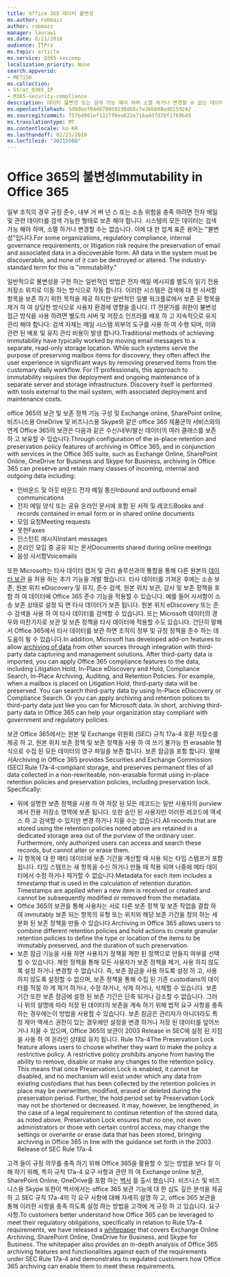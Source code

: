 ```yaml
---
title: Office 365 데이터 불변성
ms.author: robmazz
author: robmazz
manager: laurawi
ms.date: 8/21/2018
audience: ITPro
ms.topic: article
ms.service: O365-seccomp
localization_priority: None
search.appverid:
- MET150
ms.collection:
- Strat_O365_IP
- M365-security-compliance
description: 데이터 불변성 또는 검색 가능 해야 하며 소멸 하거나 변경할 수 없는 데이터를 정의 하 고 설명 합니다.
ms.openlocfilehash: 5d0deef04d879959238dbbcfe36bb98ed0159242
ms.sourcegitcommit: f57b4001ef1327f0ea622e716a4d7d78f1769b49
ms.translationtype: MT
ms.contentlocale: ko-KR
ms.lasthandoff: 02/23/2019
ms.locfileid: "30215568"
---
```

# <a name="immutability-in-office-365"></a><span data-ttu-id="d04d9-103">Office 365의 불변성</span><span class="sxs-lookup"><span data-stu-id="d04d9-103">Immutability in Office 365</span></span>
<span data-ttu-id="d04d9-p101">일부 조직의 경우 규정 준수, 내부 거 버 넌 스 또는 소송 위험을 충족 하려면 전자 메일 및 관련 데이터를 검색 가능한 형태로 보존 해야 합니다. 시스템의 모든 데이터는 검색 가능 해야 하며, 소멸 하거나 변경할 수는 없습니다. 이에 대 한 업계 표준 용어는 "불변성"입니다.</span><span class="sxs-lookup"><span data-stu-id="d04d9-p101">For some organizations, regulatory compliance, internal governance requirements, or litigation risk require the preservation of email and associated data in a discoverable form. All data in the system must be discoverable, and none of it can be destroyed or altered. The industry-standard term for this is "immutability."</span></span> 

<span data-ttu-id="d04d9-p102">일반적으로 불변성을 구현 하는 일반적인 방법은 전자 메일 메시지를 별도의 읽기 전용 저장소 위치로 이동 하는 방식으로 작동 합니다. 이러한 시스템은 검색에 대 한 사서함 항목을 보존 하기 위한 목적을 제공 하지만 일반적인 일별 워크플로에서 보존 된 항목을 제거 하 여 상당한 방식으로 사용자 환경에 영향을 줍니다. IT 전문가를 위한이 불변성 접근 방식을 사용 하려면 별도의 서버 및 저장소 인프라를 배포 하 고 지속적으로 유지 관리 해야 합니다. 검색 자체는 메일 시스템 외부의 도구를 사용 하 여 수행 되며, 이와 관련 된 배포 및 유지 관리 비용이 발생 합니다.</span><span class="sxs-lookup"><span data-stu-id="d04d9-p102">Traditional methods of achieving immutability have typically worked by moving email messages to a separate, read-only storage location. While such systems serve the purpose of preserving mailbox items for discovery, they often affect the user experience in significant ways by removing preserved items from the customary daily workflow. For IT professionals, this approach to immutability requires the deployment and ongoing maintenance of a separate server and storage infrastructure. Discovery itself is performed with tools external to the mail system, with associated deployment and maintenance costs.</span></span>

<span data-ttu-id="d04d9-111">office 365의 보관 및 보존 정책 기능 구성 및 Exchange online, SharePoint online, 비즈니스용 OneDrive 및 비즈니스용 Skype와 같은 office 365 제품군의 서비스와의 연계 Office 365의 보관은 다음과 같은 수신/내부/발신 데이터의 여러 클래스를 보존 하 고 보유할 수 있습니다.</span><span class="sxs-lookup"><span data-stu-id="d04d9-111">Through configuration of the in-place retention and preservation policy features of archiving in Office 365, and in conjunction with services in the Office 365 suite, such as Exchange Online, SharePoint Online, OneDrive for Business and Skype for Business, archiving in Office 365 can preserve and retain many classes of incoming, internal and outgoing data including:</span></span>
- <span data-ttu-id="d04d9-112">인바운드 및 아웃 바운드 전자 메일 통신</span><span class="sxs-lookup"><span data-stu-id="d04d9-112">Inbound and outbound email communications</span></span>
- <span data-ttu-id="d04d9-113">전자 메일 양식 또는 공유 온라인 문서에 포함 된 서적 및 레코드</span><span class="sxs-lookup"><span data-stu-id="d04d9-113">Books and records contained in email form or in shared online documents</span></span>
- <span data-ttu-id="d04d9-114">모임 요청</span><span class="sxs-lookup"><span data-stu-id="d04d9-114">Meeting requests</span></span>
- <span data-ttu-id="d04d9-115">못한</span><span class="sxs-lookup"><span data-stu-id="d04d9-115">Faxes</span></span>
- <span data-ttu-id="d04d9-116">인스턴트 메시지</span><span class="sxs-lookup"><span data-stu-id="d04d9-116">Instant messages</span></span>
- <span data-ttu-id="d04d9-117">온라인 모임 중 공유 되는 문서</span><span class="sxs-lookup"><span data-stu-id="d04d9-117">Documents shared during online meetings</span></span>
- <span data-ttu-id="d04d9-118">음성 사서함</span><span class="sxs-lookup"><span data-stu-id="d04d9-118">Voicemails</span></span>

<span data-ttu-id="d04d9-p103">또한 Microsoft는 타사 데이터 캡처 및 관리 솔루션과의 통합을 통해 다른 원본의 [데이터 보관](https://support.office.com/article/Archiving-third-party-data-in-Office-365-0ce338d5-3666-4a18-86ab-c6910ff408cc) 을 허용 하는 추가 기능을 개발 했습니다. 타사 데이터를 가져온 후에는 소송 보존, 원본 위치 eDiscovery 및 유지, 준수 검색, 원본 위치 보관, 감사 및 보존 정책을 포함 하 여 데이터에 Office 365 준수 기능을 적용할 수 있습니다. 예를 들어 사서함이 소송 보존 상태로 설정 되 면 타사 데이터가 보존 됩니다. 원본 위치 eDiscovery 또는 준수 검색을 사용 하 여 타사 데이터를 검색할 수 있습니다. 또는 Microsoft 데이터의 경우와 마찬가지로 보관 및 보존 정책을 타사 데이터에 적용할 수도 있습니다. 간단히 말해서 Office 365에서 타사 데이터를 보관 하면 조직이 정부 및 규정 정책을 준수 하는 데 도움이 될 수 있습니다.</span><span class="sxs-lookup"><span data-stu-id="d04d9-p103">In addition, Microsoft has developed add-on features to allow [archiving of data](https://support.office.com/article/Archiving-third-party-data-in-Office-365-0ce338d5-3666-4a18-86ab-c6910ff408cc) from other sources through integration with third-party data capturing and management solutions. After third-party data is imported, you can apply Office 365 compliance features to the data, including Litigation Hold, In-Place eDiscovery and Hold, Compliance Search, In-Place Archiving, Auditing, and Retention Policies. For example, when a mailbox is placed on Litigation Hold, third-party data will be preserved. You can search third-party data by using In-Place eDiscovery or Compliance Search. Or you can apply archiving and retention polices to third-party data just like you can for Microsoft data. In short, archiving third-party data in Office 365 can help your organization stay compliant with government and regulatory policies.</span></span>

<span data-ttu-id="d04d9-p104">보관 Office 365에서는 원본 및 Exchange 위원회 (SEC) 규칙 17a-4 호환 저장소를 제공 하 고, 원본 위치 보존 정책 및 보존 정책을 사용 하 여 쓰기 불가능 한 erasable 형식으로 수집 된 모든 데이터의 영구 파일을 보존 합니다. 보존 잠금을 포함 합니다. 말해서</span><span class="sxs-lookup"><span data-stu-id="d04d9-p104">Archiving in Office 365 provides Securities and Exchange Commission (SEC) Rule 17a-4-compliant storage, and preserves permanent files of all data collected in a non-rewriteable, non-erasable format using in-place retention policies and preservation policies, including preservation lock. Specifically:</span></span>
- <span data-ttu-id="d04d9-p105">위에 설명한 보존 정책을 사용 하 여 저장 된 모든 레코드는 일반 사용자의 purview에서 전용 저장소 영역에 보존 됩니다. 또한 승인 된 사용자만 이러한 레코드에 액세스 하 고 검색할 수 있지만 변경 하거나 지울 수는 없습니다.</span><span class="sxs-lookup"><span data-stu-id="d04d9-p105">All records that are stored using the retention policies noted above are retained in a dedicated storage area out of the purview of the ordinary user. Furthermore, only authorized users can access and search these records, but cannot alter or erase them.</span></span>
- <span data-ttu-id="d04d9-p106">각 항목에 대 한 메타 데이터에 보존 기간을 계산할 때 사용 되는 타임 스탬프가 포함 됩니다. 타임 스탬프는 새 항목을 수신 하거나 만들 때 적용 되며 나중에 메타 데이터에서 수정 하거나 제거할 수 없습니다.</span><span class="sxs-lookup"><span data-stu-id="d04d9-p106">Metadata for each item includes a timestamp that is used in the calculation of retention duration. Timestamps are applied when a new item is received or created and cannot be subsequently modified or removed from the metadata.</span></span>
- <span data-ttu-id="d04d9-131">Office 365의 보관을 통해 사용자는 서로 다른 보존 정책 및 보존 작업을 결합 하 여 immutably 보존 되는 항목의 유형 또는 위치와 해당 보존 기간을 정의 하는 세분화 된 보존 정책을 만들 수 있습니다.</span><span class="sxs-lookup"><span data-stu-id="d04d9-131">Archiving in Office 365 allows users to combine different retention policies and hold actions to create granular retention policies to define the type or location of the items to be immutably preserved, and the duration of such preservation.</span></span>
- <span data-ttu-id="d04d9-p107">보존 잠금 기능을 사용 하면 사용자가 정책을 제한 된 정책으로 만들지 여부를 선택할 수 있습니다. 제한 정책을 통해 모든 사용자가 보존 정책을 제거, 사용 하지 않도록 설정 하거나 변경할 수 없습니다. 즉, 보존 잠금을 사용 하도록 설정 하 고, 사용 하지 않도록 설정할 수 없으며, 보존 정책을 통해 수집 된 기존 custodians의 데이터를 적절 하 게 제거 하거나, 수정 하거나, 삭제 하거나, 삭제할 수 있습니다. 보존 기간 또한 보존 잠금에 설정 된 보존 기간은 단축 되거나 감소할 수 없습니다. 그러나 위의 설명에 따라 저장 된 데이터의 보존을 계속 하기 위해 법적 요구 사항을 충족 하는 경우에는이 방법을 사용할 수 있습니다. 보존 잠금은 관리자가 아니더라도 특정 제어 액세스 권한이 있는 경우에만 설정을 변경 하거나 저장 된 데이터를 덮어쓰거나 지울 수 있으며, Office 365의 보관이 2003 Release in SEC에 설정 된 지침을 사용 하 여 온라인 상태로 유지 됩니다. Rule 17a-4</span><span class="sxs-lookup"><span data-stu-id="d04d9-p107">The Preservation Lock feature allows users to choose whether they want to make the policy a restrictive policy. A restrictive policy prohibits anyone from having the ability to remove, disable or make any changes to the retention policy. This means that once Preservation Lock is enabled, it cannot be disabled, and no mechanism will exist under which any data from existing custodians that has been collected by the retention policies in place may be overwritten, modified, erased or deleted during the preservation period. Further, the hold period set by Preservation Lock may not be shortened or decreased. It may, however, be lengthened, in the case of a legal requirement to continue retention of the stored data, as noted above. Preservation Lock ensures that no one, not even administrators or those with certain control access, may change the settings or overwrite or erase data that has been stored, bringing archiving in Office 365 in line with the guidance set forth in the 2003 Release of SEC Rule 17a-4.</span></span>

<span data-ttu-id="d04d9-p108">고객 들이 규정 의무를 충족 하기 위해 Office 365을 활용할 수 있는 방법을 보다 잘 이해 하기 위해, 특히 규칙 17a-4 요구 사항과 관련 하 여 Exchange online 보관, SharePoint Online, OneDrive를 포함 하는 [백서](https://go.microsoft.com/fwlink/?linkid=830440) 를 출시 했습니다. 비즈니스 및 비즈니스용 Skype 또한이 백서에서는 office 365 보관 기능에 대 한 심도 깊은 분석을 제공 하 고 SEC 규칙 17a-4의 각 요구 사항에 대해 자세히 설명 하 고, office 365 보관을 통해 이러한 사항을 충족 하도록 설정 하는 방법을 고객에 게 규정 하 고 있습니다. 요구 사항.</span><span class="sxs-lookup"><span data-stu-id="d04d9-p108">To customers better understand how Office 365 can be leveraged to meet their regulatory obligations, specifically in relation to Rule 17a-4 requirements, we have released a [whitepaper](https://go.microsoft.com/fwlink/?linkid=830440) that covers Exchange Online Archiving, SharePoint Online, OneDrive for Business, and Skype for Business. The whitepaper also provides an in-depth analysis of Office 365 archiving features and functionalities against each of the requirements under SEC Rule 17a-4 and demonstrates to regulated customers how Office 365 archiving can enable them to meet these requirements.</span></span>